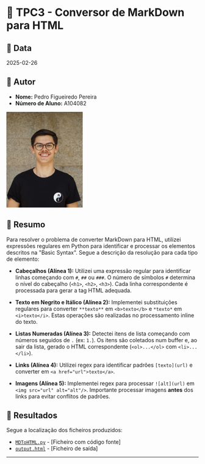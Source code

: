 # 📌 TPC3 - Conversor de MarkDown para HTML

## 📅 Data
2025-02-26

## 👤 Autor
- **Nome:** Pedro Figueiredo Pereira
- **Número de Aluno:** A104082
<img src="../guardapedropereira.jpg" alt="Pedro Pereira" width="200" />

## 📖 Resumo
Para resolver o problema de converter MarkDown para HTML, utilizei expressões regulares em Python para identificar e processar os elementos descritos na "Basic Syntax". Segue a descrição da resolução para cada tipo de elemento:

- **Cabeçalhos (Alínea 1):** Utilizei uma expressão regular para identificar linhas começando com `#`, `##` ou `###`. O número de símbolos `#` determina o nível do cabeçalho (`<h1>`, `<h2>`, `<h3>`). Cada linha correspondente é processada para gerar a tag HTML adequada.

- **Texto em Negrito e Itálico (Alínea 2):** Implementei substituições regulares para converter `**texto**` em `<b>texto</b>` e `*texto*` em `<i>texto</i>`. Estas operações são realizadas no processamento inline do texto.

- **Listas Numeradas (Alínea 3):** Detectei itens de lista começando com números seguidos de `.` (ex: `1.`). Os itens são coletados num buffer e, ao sair da lista, gerado o HTML correspondente (`<ol>...</ol>` com `<li>...</li>`).

- **Links (Alínea 4):** Utilizei regex para identificar padrões `[texto](url)` e converter em `<a href="url">texto</a>`.

- **Imagens (Alínea 5):** Implementei regex para processar `![alt](url)` em `<img src="url" alt="alt"/>`. Importante processar imagens **antes** dos links para evitar conflitos de padrões.

## 📂 Resultados
Segue a localização dos ficheiros produzidos:
- [`MDToHTML.py`](MDToHTML.py) - [Ficheiro com código fonte]
- [`output.html`](output.html) - [Ficheiro de saída]

---
